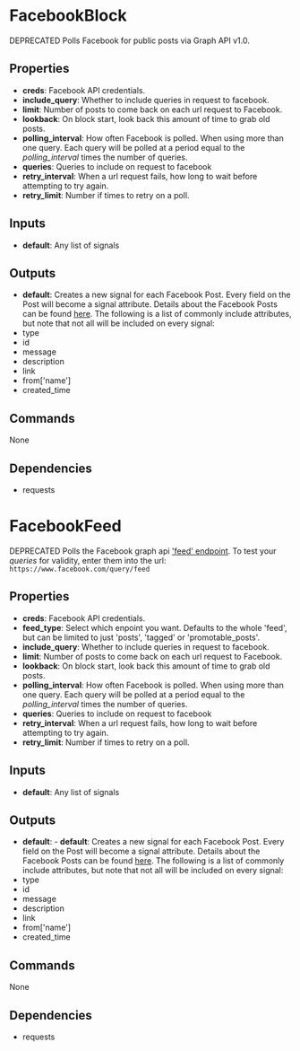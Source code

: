 FacebookBlock
=============

DEPRECATED <This version of the Facebook API no longer exists> Polls Facebook for public posts via Graph API v1.0.


Properties
----------
- **creds**: Facebook API credentials.
- **include_query**: Whether to include queries in request to facebook.
- **limit**: Number of posts to come back on each url request to Facebook.
- **lookback**: On block start, look back this amount of time to grab old posts.
- **polling_interval**: How often Facebook is polled. When using more than one query. Each query will be polled at a period equal to the *polling\_interval* times the number of queries.
- **queries**: Queries to include on request to facebook
- **retry_interval**: When a url request fails, how long to wait before attempting to try again.
- **retry_limit**: Number if times to retry on a poll.

Inputs
------
- **default**: Any list of signals

Outputs
-------
- **default**: Creates a new signal for each Facebook Post. Every field on the Post will become a signal attribute. Details about the Facebook Posts can be found
[here](https://developers.facebook.com/docs/graph-api/reference/v2.2/post). The following is a list of commonly include attributes, but note that not all will be included on every signal:
-   type
-   id
-   message
-   description
-   link
-   from['name']
-   created_time

Commands
--------
None

Dependencies
------------
- requests


FacebookFeed
============

DEPRECATED <This version of the Facebook API no longer exists>  Polls the Facebook graph api ['feed' endpoint](https://developers.facebook.com/docs/graph-api/reference/v2.2/page/feed).
To test your *queries* for validity, enter them into the url:
`https://www.facebook.com/query/feed`


Properties
----------
- **creds**: Facebook API credentials.
- **feed_type**: Select which enpoint you want. Defaults to the whole 'feed', but can be limited to just 'posts', 'tagged' or 'promotable_posts'.
- **include_query**: Whether to include queries in request to facebook.
- **limit**: Number of posts to come back on each url request to Facebook.
- **lookback**: On block start, look back this amount of time to grab old posts.
- **polling_interval**: How often Facebook is polled. When using more than one query. Each query will be polled at a period equal to the *polling\_interval* times the number of queries.
- **queries**: Queries to include on request to facebook
- **retry_interval**: When a url request fails, how long to wait before attempting to try again.
- **retry_limit**: Number if times to retry on a poll.

Inputs
------
- **default**: Any list of signals

Outputs
-------
- **default**: - **default**: Creates a new signal for each Facebook Post. Every field on the Post will become a signal attribute. Details about the Facebook Posts can be found
[here](https://developers.facebook.com/docs/graph-api/reference/v2.2/post). The following is a list of commonly include attributes, but note that not all will be included on every signal:
-   type
-   id
-   message
-   description
-   link
-   from['name']
-   created_time

Commands
--------
None

Dependencies
------------
- requests
